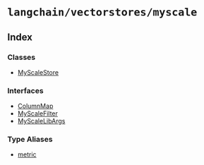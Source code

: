 `langchain/vectorstores/myscale`
================================

Index[](#index "Direct link to Index")
---------------------------------------

### Classes[](#classes "Direct link to Classes")

*   [MyScaleStore](/docs/api/vectorstores_myscale/classes/MyScaleStore)

### Interfaces[](#interfaces "Direct link to Interfaces")

*   [ColumnMap](/docs/api/vectorstores_myscale/interfaces/ColumnMap)
*   [MyScaleFilter](/docs/api/vectorstores_myscale/interfaces/MyScaleFilter)
*   [MyScaleLibArgs](/docs/api/vectorstores_myscale/interfaces/MyScaleLibArgs)

### Type Aliases[](#type-aliases "Direct link to Type Aliases")

*   [metric](/docs/api/vectorstores_myscale/types/metric)